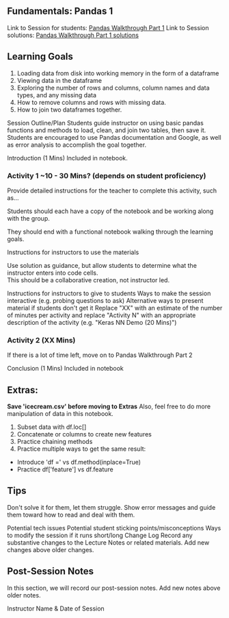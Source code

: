 ## Fundamentals: Pandas 1

Link to Session for students: [Pandas Walkthrough Part 1](https://github.com/Caellwyn/FLEX-Sessions/blob/main/Fundamentals/Pandas/pandas_lesson.ipynb)
Link to Session solutions: [Pandas Walkthrough Part 1 solutions](https://github.com/Caellwyn/FLEX-Sessions/blob/main/Fundamentals/Pandas/solution_pandas_lesson.ipynb)

## Learning Goals
1. Loading data from disk into working memory in the form of a dataframe
2. Viewing data in the dataframe
3. Exploring the number of rows and columns, column names and data types, and any missing data
4. How to remove columns and rows with missing data.
5. How to join two dataframes together.


Session Outline/Plan
Students guide instructor on using basic pandas functions and methods to load, clean, and join two tables, then save it.
Students are encouraged to use Pandas documentation and Google, as well as error analysis to accomplish the goal together.

Introduction (1 Mins)
Included in notebook.

### Activity 1 ~10 - 30 Mins? (depends on student proficiency)

Provide detailed instructions for the teacher to complete this activity, such as...

Students should each have a copy of the notebook and be working along with the group.  

They should end with a functional notebook walking through the learning goals.  

Instructions for instructors to use the materials

Use solution as guidance, but allow students to determine what the instructor enters into code cells.  
This should be a collaborative creation, not instructor led.

Instructions for instructors to give to students
Ways to make the session interactive (e.g. probing questions to ask)
Alternative ways to present material if students don't get it
Replace "XX" with an estimate of the number of minutes per activity and replace "Activity N" with an appropriate description of the activity (e.g. "Keras NN Demo (20 Mins)")

### Activity 2 (XX Mins)

If there is a lot of time left, move on to Pandas Walkthrough Part 2

Conclusion (1 Mins)
Included in notebook

## Extras: 
**Save 'icecream.csv' before moving to Extras**
Also, feel free to do more manipulation of data in this notebook.

1. Subset data with df.loc[]
2. Concatenate or columns to create new features
3. Practice chaining methods
4. Practice multiple ways to get the same result:
  - Introduce 'df =' vs df.method(inplace=True)
  - Practice df['feature'] vs df.feature


## Tips
Don't solve it for them, let them struggle.  Show error messages and guide them toward how to read and deal with them.


Potential tech issues
Potential student sticking points/misconceptions
Ways to modify the session if it runs short/long
Change Log
Record any substantive changes to the Lecture Notes or related materials. Add new changes above older changes.

## Post-Session Notes
In this section, we will record our post-session notes. Add new notes above older notes.

Instructor Name & Date of Session

